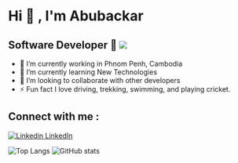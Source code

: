 # Hi 👋 , I'm Abubackar 
 
  ## Software Developer :rocket:   <img src="https://hits.seeyoufarm.com/api/count/incr/badge.svg?url=https%3A%2F%2Fgithub.com%2F{username}1212%2Fhit-counter">
 

- 🔭 I’m currently working in Phnom Penh, Cambodia
- 🌱 I’m currently learning New Technologies
- 👯 I’m looking to collaborate with other developers
- ⚡️ Fun fact I love driving, trekking, swimming, and playing cricket.

## Connect with me : 
[![Linkedin](https://i.stack.imgur.com/gVE0j.png) LinkedIn]([https://www.linkedin.com/](https://www.linkedin.com/in/abubackar-sidique-01b0b3249))

![Top Langs](https://github-readme-stats.vercel.app/api/top-langs/?username=Abubackar1991&layout=compact)     ![GitHub stats](https://github-readme-stats.vercel.app/api?username=Abubackar1991)
